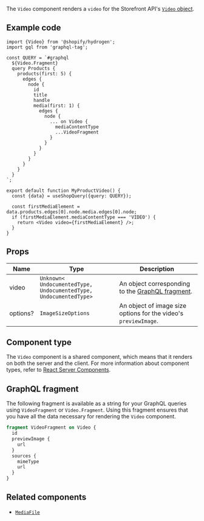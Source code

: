 <!-- This file is generated from the source code. Edit the files in /packages/hydrogen/src/components/Video and run 'yarn generate-docs' at the root of this repo. -->

The `Video` component renders a `video` for the Storefront API's [`Video` object](/api/storefront/reference/products/video).

## Example code

```tsx
import {Video} from '@shopify/hydrogen';
import gql from 'graphql-tag';

const QUERY = `#graphql
  ${Video.Fragment}
  query Products {
    products(first: 5) {
      edges {
        node {
          id
          title
          handle
          media(first: 1) {
            edges {
              node {
                ... on Video {
                  mediaContentType
                  ...VideoFragment
                }
              }
            }
          }
        }
      }
    }
  }
`;

export default function MyProductVideo() {
  const {data} = useShopQuery({query: QUERY});

  const firstMediaElement = data.products.edges[0].node.media.edges[0].node;
  if (firstMediaElement.mediaContentType === 'VIDEO') {
    return <Video video={firstMediaElement} />;
  }
}
```

## Props

| Name     | Type                                                                                 | Description                                                           |
| -------- | ------------------------------------------------------------------------------------ | --------------------------------------------------------------------- |
| video    | <code>Unknown<<wbr>UndocumentedType, UndocumentedType, UndocumentedType<wbr>></code> | An object corresponding to the [GraphQL fragment](#graphql-fragment). |
| options? | <code>ImageSizeOptions</code>                                                        | An object of image size options for the video's `previewImage`.       |

## Component type

The `Video` component is a shared component, which means that it renders on both the server and the client. For more information about component types, refer to [React Server Components](/api/hydrogen/framework/react-server-components).

## GraphQL fragment

The following fragment is available as a string for your GraphQL queries using `VideoFragment` or `Video.Fragment`. Using this fragment ensures that you have all the data necessary for rendering the `Video` component.

```graphql
fragment VideoFragment on Video {
  id
  previewImage {
    url
  }
  sources {
    mimeType
    url
  }
}
```

## Related components

- [`MediaFile`](/api/hydrogen/components/primitive/mediafile)

